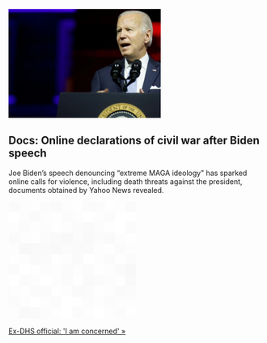 
![Docs: Online declarations of civil war after Biden speech](./20220903055737.png)
## Docs: Online declarations of civil war after Biden speech

Joe Biden’s speech denouncing “extreme MAGA ideology" has sparked online calls for violence, including death threats against the president, documents obtained by Yahoo News revealed.

![pic](../square_bg.png)

[Ex-DHS official: 'I am concerned' »](https://www.yahoo.com/news/biden-speech-denouncing-trump-maga-ideology-sparks-threats-calls-for-violence-003139767.html)
